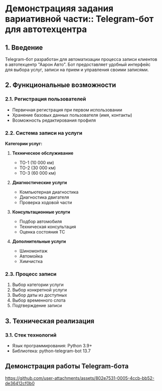 # Демонстрацияя задания вариативной части:: Telegram-бот для автотехцентра

## 1. Введение
Telegram-бот разработан для автоматизации процесса записи клиентов в автотехцентр "Аарон Авто". Бот предоставляет удобный интерфейс для выбора услуг, записи на прием и управления своими записями.

## 2. Функциональные возможности

### 2.1. Регистрация пользователей
- Первичная регистрация при первом использовании
- Хранение базовых данных пользователя (имя, контакты)
- Возможность редактирования профиля

### 2.2. Система записи на услуги
**Категории услуг:**
1. **Техническое обслуживание**
   - ТО-1 (10 000 км)
   - ТО-2 (30 000 км)
   - ТО-3 (60 000 км)

2. **Диагностические услуги**
   - Компьютерная диагностика
   - Диагностика двигателя
   - Проверка ходовой части

3. **Консультационные услуги**
   - Подбор автомобиля
   - Техническая консультация
   - Оценка состояния ТС

4. **Дополнительные услуги**
   - Шиномонтаж
   - Автомойка
   - Химчистка

### 2.3. Процесс записи
1. Выбор категории услуги
2. Выбор конкретной услуги
3. Выбор даты из доступных
4. Выбор временного слота
5. Подтверждение записи

## 3. Техническая реализация

### 3.1. Стек технологий
- Язык программирования: Python 3.9+
- Библиотека: python-telegram-bot 13.7


## Демонстрация работы Telegram-бота
https://github.com/user-attachments/assets/802e7531-0005-4ccb-bb52-de36412cf0b0


